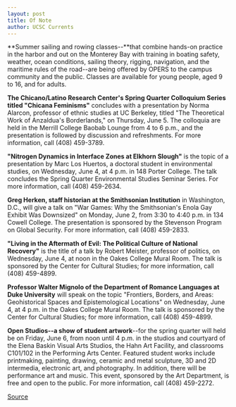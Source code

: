 ```yaml
---
layout: post
title: Of Note
author: UCSC Currents
---
```


**Summer sailing and rowing classes--**that combine hands-on practice in the harbor and out on the Monterey Bay with training in boating safety, weather, ocean conditions, sailing theory, rigging, navigation, and the maritime rules of the road--are being offered by OPERS to the campus community and the public. Classes are available for young people, aged 9 to 16, and for adults.

**The Chicano/Latino Research Center's Spring Quarter Colloquium Series titled "Chicana Feminisms"** concludes with a presentation by Norma Alarcon, professor of ethnic studies at UC Berkeley, titled "The Theoretical Work of Anzaldua's Borderlands," on Thursday, June 5. The colloquia are held in the Merrill College Baobab Lounge from 4 to 6 p.m., and the presentation is followed by discussion and refreshments. For more information, call (408) 459-3789.

**"Nitrogen Dynamics in Interface Zones at Elkhorn Slough"** is the topic of a presentation by Marc Los Huertos, a doctoral student in environmental studies, on Wednesday, June 4, at 4 p.m. in 148 Porter College. The talk concludes the Spring Quarter Environmental Studies Seminar Series. For more information, call (408) 459-2634.

**Greg Herken, staff historian at the Smithsonian Institution** in Washington, D.C., will give a talk on "War Games: Why the Smithsonian's Enola Gay Exhibit Was Downsized" on Monday, June 2, from 3:30 to 4:40 p.m. in 134 Cowell College. The presentation is sponsored by the Stevenson Program on Global Security. For more information, call (408) 459-2833.

**"Living in the Aftermath of Evil: The Political Culture of National Recovery"** is the title of a talk by Robert Meister, professor of politics, on Wednesday, June 4, at noon in the Oakes College Mural Room. The talk is sponsored by the Center for Cultural Studies; for more information, call (408) 459-4899.

**Professor Walter Mignolo of the Department of Romance Languages at Duke University** will speak on the topic "Frontiers, Borders, and Areas: Geohistorical Spaces and Epistemological Locations" on Wednesday, June 4, at 4 p.m. in the Oakes College Mural Room. The talk is sponsored by the Center for Cultural Studies; for more information, call (408) 459-4899.

**Open Studios--a show of student artwork**\--for the spring quarter will held be on Friday, June 6, from noon until 4 p.m. in the studios and courtyard of the Elena Baskin Visual Arts Studios, the Hahn Art Facility, and classrooms C101/102 in the Performing Arts Center. Featured student works include printmaking, painting, drawing, ceramic and metal sculpture, 3D and 2D intermedia, electronic art, and photography. In addition, there will be performance art and music. This event, sponsored by the Art Department, is free and open to the public. For more information, call (408) 459-2272.

[Source](http://www1.ucsc.edu/oncampus/currents/97-06-02/ofnote.htm "Permalink to Of Note: 06-02-97")
